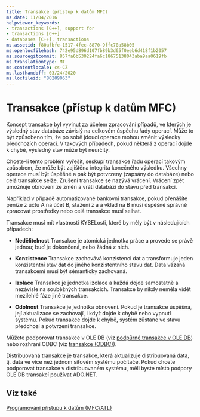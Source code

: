 ```yaml
---
title: Transakce (přístup k datům MFC)
ms.date: 11/04/2016
helpviewer_keywords:
- transactions [C++], support for
- transactions [C++]
- databases [C++], transactions
ms.assetid: f80afbfe-1517-4fec-8870-9ffc70a58b05
ms.openlocfilehash: 742e95d896d107fb89b3d65f0eeb6d418f1b2057
ms.sourcegitcommit: 857fa6b530224fa6c18675138043aba9aa0619fb
ms.translationtype: MT
ms.contentlocale: cs-CZ
ms.lasthandoff: 03/24/2020
ms.locfileid: "80209063"
---
```

# <a name="transactions--mfc-data-access"></a>Transakce (přístup k datům MFC)

Koncept transakce byl vyvinut za účelem zpracování případů, ve kterých je výsledný stav databáze závislý na celkovém úspěchu řady operací. Může to být způsobeno tím, že po sobě jdoucí operace mohou změnit výsledky předchozích operací. V takových případech, pokud některá z operací dojde k chybě, výsledný stav může být neurčitý.

Chcete-li tento problém vyřešit, seskupí transakce řadu operací takovým způsobem, že může být zajištěna integrita konečného výsledku. Všechny operace musí být úspěšné a pak být potvrzeny (zapsány do databáze) nebo celá transakce selže. Zrušení transakce se nazývá vrácení. Vrácení zpět umožňuje obnovení ze změn a vrátí databázi do stavu před transakcí.

Například v případě automatizované bankovní transakce, pokud přenášíte peníze z účtu A na účet B, stažení z a a vklad na B musí úspěšně správně zpracovat prostředky nebo celá transakce musí selhat.

Transakce musí mít vlastnosti KYSELosti, které by měly být v následujících případech:

- **Nedělitelnost** Transakce je atomická jednotka práce a provede se právě jednou; buď je dokončená, nebo žádná z nich.

- **Konzistence** Transakce zachovává konzistenci dat a transformuje jeden konzistentní stav dat do jiného konzistentního stavu dat. Data vázaná transakcemi musí být sémanticky zachovaná.

- **Izolace** Transakce je jednotka izolace a každá dojde samostatně a nezávisle na souběžných transakcích. Transakce by nikdy neměla vidět mezilehlé fáze jiné transakce.

- **Odolnost** Transakce je jednotka obnovení. Pokud je transakce úspěšná, její aktualizace se zachovají, i když dojde k chybě nebo vypnutí systému. Pokud transakce dojde k chybě, systém zůstane ve stavu předchozí a potvrzení transakce.

Můžete podporovat transakce v OLE DB (viz [podpůrné transakce v OLE DB](../data/oledb/supporting-transactions-in-ole-db.md)) nebo rozhraní ODBC (viz [transakce (ODBC)](../data/odbc/transaction-odbc.md)).

Distribuovaná transakce je transakce, která aktualizuje distribuovaná data, tj. data ve více než jednom síťovém systému počítače. Pokud chcete podporovat transakce v distribuovaném systému, měli byste místo podpory OLE DB transakcí používat ADO.NET.

## <a name="see-also"></a>Viz také

[Programování přístupu k datům (MFC/ATL)](../data/data-access-programming-mfc-atl.md)
